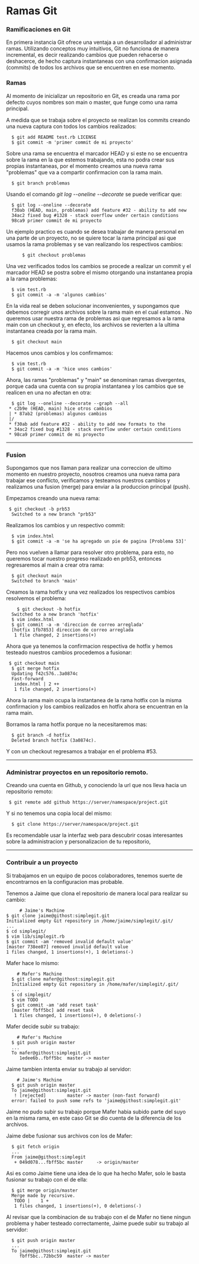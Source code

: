 # Ramas Git

###  Ramificaciones en Git

En primera instancia Git ofrece una ventaja a un desarrollador al administrar ramas. Utilizando conceptos muy intuitivos, Git no funciona de manera incremental, es decir realizando cambios que pueden rehacerse o deshacerce, de hecho captura instantaneas con una confirmacion asignada (commits) de todos los archivos que se encuentren en ese momento.

### Ramas

Al momento de inicializar un repositorio en Git, es creada una rama por defecto cuyos nombres son main o master, que funge como una rama principal.

A medida que se trabaja sobre el proyecto se realizan los commits creando una nueva captura con todos los cambios realizados:

```console
  $ git add README test.rb LICENSE
  $ git commit -m 'primer commit de mi proyecto'
```

Sobre una rama se encuentra el marcador HEAD y si este no se encuentra sobre la rama en la que estemos trabajando, esta no podra crear sus propias instantaneas, por el momento creamos una nueva rama "problemas" que va a compartir confirmacion con la rama main.

```console
  $ git branch problemas

```


 Usando el comando *git log --oneline --decorate* se puede verificar que:

```console
  $ git log --oneline --decorate
  f30ab (HEAD, main, problemas) add feature #32 - ability to add new
  34ac2 fixed bug #1328 - stack overflow under certain conditions
  98ca9 primer commit de mi proyecto
```

 Un ejemplo practico es cuando se desea trabajar de manera personal en una parte de un proyecto, no se quiere tocar la rama principal asi que usamos la rama problemas y se van realizando los respectivos cambios:
 
```console
      $ git checkout problemas
```
 
  Una vez verificados todos los cambios se procede a realizar un commit y el marcador HEAD se postra sobre el mismo otorgando una instantanea propia a la rama problemas:

```console
  $ vim test.rb
  $ git commit -a -m 'algunos cambios'
  ```

En la vida real se deben solucionar inconvenientes, y supongamos que debemos corregir unos archivos sobre la rama main en el cual estamos . No queremos usar nuestra rama de problemas asi que regresamos a la rama main con un checkout y, en efecto, los archivos se revierten a la ultima instantanea creada por la rama main. 

```console
  $ git checkout main
```

Hacemos unos cambios y los confirmamos:

```console
  $ vim test.rb
  $ git commit -a -m 'hice unos cambios'
```

 Ahora, las ramas "problemas" y "main" se denominan ramas divergentes, porque cada una cuenta con su propia instantanea y los cambios que se realicen en una no afectan en otra:

 ```console
   $ git log --oneline --decorate --graph --all
  * c2b9e (HEAD, main) hice otros cambios
  | * 87ab2 (problemas) algunos cambios
  |/
  * f30ab add feature #32 - ability to add new formats to the
  * 34ac2 fixed bug #1328 - stack overflow under certain conditions
  * 98ca9 primer commit de mi proyecto

 ```

---

### Fusion

Supongamos que nos llaman para realizar una correccion de ultimo momento en nuestro proyecto, nosotros creamos una nueva rama para trabajar ese conflicto, verificamos y testeamos nuestros cambios y realizamos una fusion (merge) para enviar a la produccion principal (push).

Empezamos creando una nueva rama:

```consola
 $ git checkout -b prb53
  Switched to a new branch "prb53"
```
Realizamos los cambios y un respectivo commit:

```console
  $ vim index.html
  $ git commit -a -m 'se ha agregado un pie de pagina [Problema 53]'
```

Pero nos vuelven a llamar para resolver otro problema, para esto, no queremos tocar nuestro progreso realizado en prb53, entonces regresaremos al main a crear otra rama:

```console
  $ git checkout main
  Switched to branch 'main'
  ```
  Creamos la rama hotfix y una vez realizados los respectivos cambios resolvemos el problema:

```console
    $ git checkout -b hotfix
  Switched to a new branch 'hotfix'
  $ vim index.html
  $ git commit -a -m 'direccion de correo arreglada'
  [hotfix 1fb7853] direccion de correo arreglada
   1 file changed, 2 insertions(+)
```

Ahora que ya tenemos la confirmacion respectiva de hotfix y hemos testeado nuestros cambios procedemos a fusionar:

```console
 $ git checkout main
  $ git merge hotfix
  Updating f42c576..3a0874c
  Fast-forward
   index.html | 2 ++
   1 file changed, 2 insertions(+)
```

Ahora la rama main ocupa la instantanea de la rama hotfix con la misma confirmacion y los cambios realizados en hotfix ahora se encuentran en la rama main.

Borramos la rama hotfix porque no la necesitaremos mas:

```console
  $ git branch -d hotfix
  Deleted branch hotfix (3a0874c).
  ```

  Y con un checkout regresamos a trabajar en el problema #53.

----

  ### Administrar proyectos en un repositorio remoto.

Creando una cuenta en Github,  y conociendo la url que nos lleva hacia un repositorio remoto:

```console
 $ git remote add github https://server/namespace/project.git
 ```
 Y si no tenemos una copia local del mismo: 

 ```console
   $ git clone https://server/namespace/project.git
   ```
   Es recomendable usar la interfaz web para descubrir cosas interesantes sobre la administracion y personalizacion de tu repositorio,

   ---
   ### Contribuir a un proyecto

   Si trabajamos en un equipo de pocos colaboradores, tenemos suerte de encontrarnos en la configuracion mas probable.

   Tenemos a Jaime que clona el repositorio de manera local para realizar su cambio:

   ```console
        # Jaime's Machine
  $ git clone jaime@githost:simplegit.git
  Initialized empty Git repository in /home/jaime/simplegit/.git/
  ...
  $ cd simplegit/
  $ vim lib/simplegit.rb
  $ git commit -am 'removed invalid default value'
  [master 738ee87] removed invalid default value
   1 files changed, 1 insertions(+), 1 deletions(-)
```

Mafer hace lo mismo:

```console
    # Mafer's Machine
  $ git clone mafer@githost:simplegit.git
  Initialized empty Git repository in /home/mafer/simplegit/.git/
  ...
  $ cd simplegit/
  $ vim TODO
  $ git commit -am 'add reset task'
  [master fbff5bc] add reset task
   1 files changed, 1 insertions(+), 0 deletions(-)
```

Mafer decide subir su trabajo:

```console
    # Mafer's Machine
  $ git push origin master
  ...
  To mafer@githost:simplegit.git
     1edee6b..fbff5bc  master -> master
```

Jaime tambien intenta enviar su trabajo al servidor:

```console
    # Jaime's Machine
  $ git push origin master
  To jaime@githost:simplegit.git
   ! [rejected]        master -> master (non-fast forward)
  error: failed to push some refs to 'jaime@githost:simplegit.git'

```
Jaime no pudo subir su trabajo porque Mafer habia subido parte del suyo en la misma rama, en este caso Git se dio cuenta de la diferencia de los archivos.

Jaime debe fusionar sus archivos con los de Mafer:

```console
  $ git fetch origin
  ...
  From jaime@githost:simplegit
   + 049d078...fbff5bc master     -> origin/master

```
Asi es como Jaime tiene una idea de lo que ha hecho Mafer, solo le basta fusionar su trabajo con el de ella:

```console 
  $ git merge origin/master
  Merge made by recursive.
   TODO |    1 +
   1 files changed, 1 insertions(+), 0 deletions(-)
```

Al revisar que la combinacion de su trabajo con el de Mafer no tiene ningun problema y haber testeado correctamente, Jaime puede subir su trabajo al servidor:

```console
  $ git push origin master
  ...
  To jaime@githost:simplegit.git
     fbff5bc..72bbc59  master -> master
```